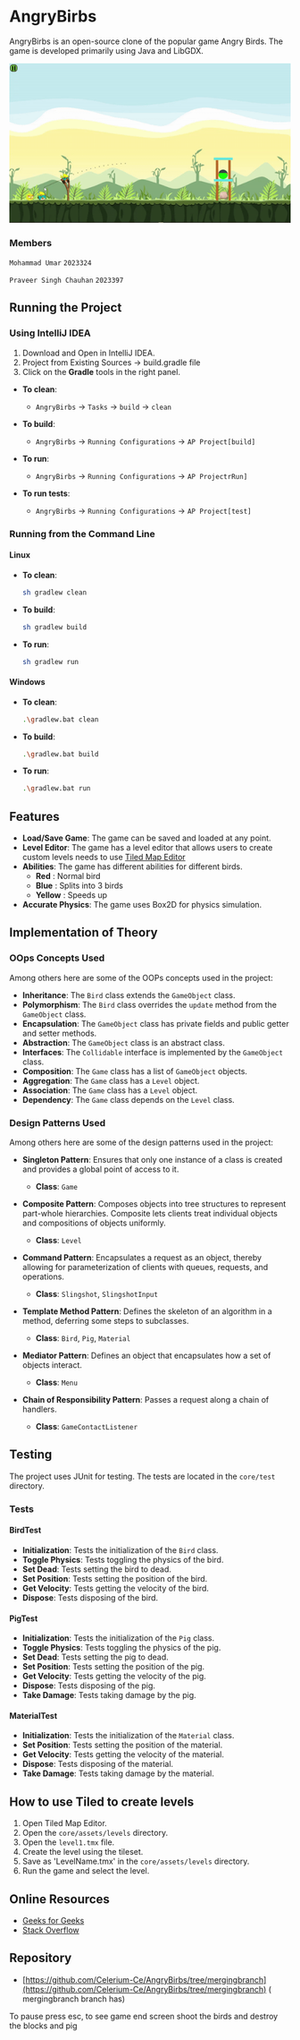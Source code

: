 # AngryBirbs

AngryBirbs is an open-source clone of the popular game Angry Birds. The game is developed primarily using Java and LibGDX.

![Gameplay GIF](https://github.com/Celerium-Ce/AngryBirbs/blob/mergingbranch/Media/gifdemo.gif)

### Members

`Mohammad Umar` `2023324`

`Praveer Singh Chauhan` `2023397`

## Running the Project

### Using IntelliJ IDEA

1. Download and Open in IntelliJ IDEA.
2. Project from Existing Sources -> build.gradle file
3. Click on the **Gradle** tools in the right panel.

- **To clean**:
   - `AngryBirbs` -> `Tasks` -> `build` -> `clean`

- **To build**:
    - `AngryBirbs` -> `Running Configurations` -> `AP Project[build]`

- **To run**:
    - `AngryBirbs` -> `Running Configurations` -> `AP ProjectrRun]`
  
- **To run tests**:
    - `AngryBirbs` -> `Running Configurations` -> `AP Project[test]`

### Running from the Command Line

#### Linux

- **To clean**:
  ```bash
  sh gradlew clean
  ```

- **To build**:
  ```bash
  sh gradlew build
  ```

- **To run**:
  ```bash
  sh gradlew run
  ```

#### Windows

- **To clean**:
  ```bash
  .\gradlew.bat clean
  ```

- **To build**:
  ```bash
  .\gradlew.bat build
  ```

- **To run**:
  ```bash
  .\gradlew.bat run
  ```

## Features

- **Load/Save Game**: The game can be saved and loaded at any point.
- **Level Editor**: The game has a level editor that allows users to create custom levels needs to use [Tiled Map Editor](https://www.mapeditor.org/)
- **Abilities**: The game has different abilities for different birds.
  - **Red** : Normal bird
  - **Blue** : Splits into 3 birds
  - **Yellow** : Speeds up
- **Accurate Physics**: The game uses Box2D for physics simulation.

## Implementation of Theory

### OOps Concepts Used

Among others here are some of the OOPs concepts used in the project:
- **Inheritance**: The `Bird` class extends the `GameObject` class.
- **Polymorphism**: The `Bird` class overrides the `update` method from the `GameObject` class.
- **Encapsulation**: The `GameObject` class has private fields and public getter and setter methods.
- **Abstraction**: The `GameObject` class is an abstract class.
- **Interfaces**: The `Collidable` interface is implemented by the `GameObject` class.
- **Composition**: The `Game` class has a list of `GameObject` objects.
- **Aggregation**: The `Game` class has a `Level` object.
- **Association**: The `Game` class has a `Level` object.
- **Dependency**: The `Game` class depends on the `Level` class.

### Design Patterns Used

Among others here are some of the design patterns used in the project:


- **Singleton Pattern**: Ensures that only one instance of a class is created and provides a global point of access to it.
    - **Class**: `Game`

- **Composite Pattern**: Composes objects into tree structures to represent part-whole hierarchies. Composite lets clients treat individual objects and compositions of objects uniformly.
    - **Class**: `Level`

- **Command Pattern**: Encapsulates a request as an object, thereby allowing for parameterization of clients with queues, requests, and operations.
    - **Class**: `Slingshot`, `SlingshotInput`

- **Template Method Pattern**: Defines the skeleton of an algorithm in a method, deferring some steps to subclasses.
    - **Class**: `Bird`, `Pig`, `Material`

- **Mediator Pattern**: Defines an object that encapsulates how a set of objects interact.
    - **Class**: `Menu`

- **Chain of Responsibility Pattern**: Passes a request along a chain of handlers.
    - **Class**: `GameContactListener`

## Testing

The project uses JUnit for testing. The tests are located in the `core/test` directory.
### Tests

#### BirdTest

- **Initialization**: Tests the initialization of the `Bird` class.
- **Toggle Physics**: Tests toggling the physics of the bird.
- **Set Dead**: Tests setting the bird to dead.
- **Set Position**: Tests setting the position of the bird.
- **Get Velocity**: Tests getting the velocity of the bird.
- **Dispose**: Tests disposing of the bird.

#### PigTest

- **Initialization**: Tests the initialization of the `Pig` class.
- **Toggle Physics**: Tests toggling the physics of the pig.
- **Set Dead**: Tests setting the pig to dead.
- **Set Position**: Tests setting the position of the pig.
- **Get Velocity**: Tests getting the velocity of the pig.
- **Dispose**: Tests disposing of the pig.
- **Take Damage**: Tests taking damage by the pig.

#### MaterialTest

- **Initialization**: Tests the initialization of the `Material` class.
- **Set Position**: Tests setting the position of the material.
- **Get Velocity**: Tests getting the velocity of the material.
- **Dispose**: Tests disposing of the material.
- **Take Damage**: Tests taking damage by the material.

## How to use Tiled to create levels

1. Open Tiled Map Editor.
2. Open the `core/assets/levels` directory.
3. Open the `level1.tmx` file.
4. Create the level using the tileset.
5. Save as 'LevelName.tmx' in the `core/assets/levels` directory.
6. Run the game and select the level.

## Online Resources

- [Geeks for Geeks](https://www.geeksforgeeks.org/)
- [Stack Overflow](https://stackoverflow.com/)

## Repository

- [https://github.com/Celerium-Ce/AngryBirbs/tree/mergingbranch](https://github.com/Celerium-Ce/AngryBirbs/tree/mergingbranch) ( mergingbranch branch has)



To pause press esc, to see game end screen shoot the birds and destroy the blocks and pig

